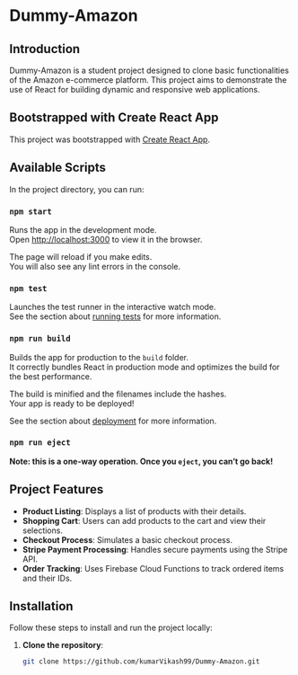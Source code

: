 # Dummy-Amazon

## Introduction
Dummy-Amazon is a student project designed to clone basic functionalities of the Amazon e-commerce platform. This project aims to demonstrate the use of React for building dynamic and responsive web applications.

## Bootstrapped with Create React App
This project was bootstrapped with [Create React App](https://github.com/facebook/create-react-app).

## Available Scripts
In the project directory, you can run:

### `npm start`
Runs the app in the development mode.<br />
Open [http://localhost:3000](http://localhost:3000) to view it in the browser.

The page will reload if you make edits.<br />
You will also see any lint errors in the console.

### `npm test`
Launches the test runner in the interactive watch mode.<br />
See the section about [running tests](https://facebook.github.io/create-react-app/docs/running-tests) for more information.

### `npm run build`
Builds the app for production to the `build` folder.<br />
It correctly bundles React in production mode and optimizes the build for the best performance.

The build is minified and the filenames include the hashes.<br />
Your app is ready to be deployed!

See the section about [deployment](https://facebook.github.io/create-react-app/docs/deployment) for more information.

### `npm run eject`
**Note: this is a one-way operation. Once you `eject`, you can’t go back!**


## Project Features
- **Product Listing**: Displays a list of products with their details.
- **Shopping Cart**: Users can add products to the cart and view their selections.
- **Checkout Process**: Simulates a basic checkout process.
- **Stripe Payment Processing**: Handles secure payments using the Stripe API.
- **Order Tracking**: Uses Firebase Cloud Functions to track ordered items and their IDs.

## Installation
Follow these steps to install and run the project locally:

1. **Clone the repository**:
   ```sh
   git clone https://github.com/kumarVikash99/Dummy-Amazon.git

